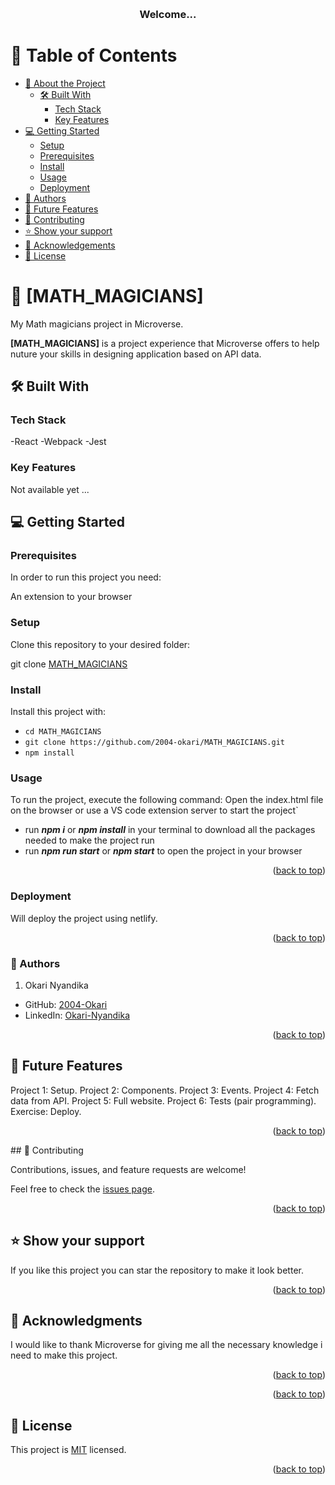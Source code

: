 <a name="readme-top"></a>

<div align="center">
  
  <br/>

  <h3><b>Welcome...</b></h3>

</div>

# 📗 Table of Contents

- [📖 About the Project](#about-project)
  - [🛠 Built With](#built-with)
    - [Tech Stack](#tech-stack)
    - [Key Features](#key-features)
- [💻 Getting Started](#getting-started)
  - [Setup](#setup)
  - [Prerequisites](#prerequisites)
  - [Install](#install)
  - [Usage](#usage)
  - [Deployment](#deployment)
- [👥 Authors](#authors)
- [🔭 Future Features](#future-features)
- [🤝 Contributing](#contributing)
- [⭐️ Show your support](#support)
- [🙏 Acknowledgements](#acknowledgements)
- [📝 License](#license)

# 📖 [MATH_MAGICIANS] <a name="about-project"></a>

My Math magicians project in Microverse.

**[MATH_MAGICIANS]** is a project experience that Microverse offers to help nuture your skills in designing application based on API data.  

## 🛠 Built With <a name="built-with"></a>

### Tech Stack <a name="tech-stack"></a>

-React
-Webpack
-Jest


### Key Features <a name="key-features"></a>

 Not available yet ...


## 💻 Getting Started <a name="getting-started"></a>

### Prerequisites

In order to run this project you need:

An extension to your browser
### Setup

Clone this repository to your desired folder:

git clone [MATH_MAGICIANS](https://github.com/2004-okari/MATH_MAGICIANS)
### Install

Install this project with:

- `cd MATH_MAGICIANS`
- `git clone https://github.com/2004-okari/MATH_MAGICIANS.git`
- `npm install`
  
### Usage

To run the project, execute the following command:
Open the index.html file on the browser or use a VS code extension server to start the project`

- run ***npm i*** or ***npm install*** in your terminal to download all the packages needed to make the project run
- run ***npm run start*** or ***npm start*** to open the project in your browser


<p align="right">(<a href="#readme-top">back to top</a>)</p>

### Deployment

Will deploy the project using netlify.

<p align="right">(<a href="#readme-top">back to top</a>)</p>

### 👤 Authors <a name="authors"></a>

1. Okari Nyandika
- GitHub: [2004-Okari](https://github.com/2004-okari)
- LinkedIn: [Okari-Nyandika](https://www.linkedin.com/in/rooney-okari-86a5ba250/)

<p align="right">(<a href="#readme-top">back to top</a>)</p>

## 🔭 Future Features <a name="future-features"></a>

Project 1: Setup.
Project 2: Components.
Project 3: Events.
Project 4: Fetch data from API.
Project 5: Full website.
Project 6: Tests (pair programming).
Exercise: Deploy.


<p align="right">(<a href="#readme-top">back to top</a>)</p>
## 🤝 Contributing <a name="contributing"></a>

Contributions, issues, and feature requests are welcome!

Feel free to check the [issues page](https://github.com/2004-okari/MATH_MAGICIANS/issues).

<p align="right">(<a href="#readme-top">back to top</a>)</p> 

## ⭐️ Show your support <a name="support"></a>

If you like this project you can star the repository to make it look better.

<p align="right">(<a href="#readme-top">back to top</a>)</p>

## 🙏 Acknowledgments <a name="acknowledgements"></a>

I would like to thank Microverse for giving me all the necessary knowledge i need to make this project.

<p align="right">(<a href="#readme-top">back to top</a>)</p>

<p align="right">(<a href="#readme-top">back to top</a>)</p>

## 📝 License <a name="license"></a>

This project is [MIT](./MIT.md) licensed.


<p align="right">(<a href="#readme-top">back to top</a>)</p>
